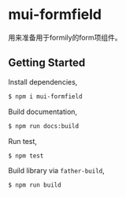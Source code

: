 <!--
 * @Description: 
 * @Author: 柳涤尘 https://www.iimm.ink
 * @LastEditors: 柳涤尘 liudichen@foxmail.com
 * @Date: 2022-04-14 11:01:55
 * @LastEditTime: 2022-04-14 14:40:47
-->
# mui-formfield

用来准备用于formily的form项组件。

## Getting Started

Install dependencies,

```bash
$ npm i mui-formfield
```



Build documentation,

```bash
$ npm run docs:build
```

Run test,

```bash
$ npm test
```

Build library via `father-build`,

```bash
$ npm run build
```
